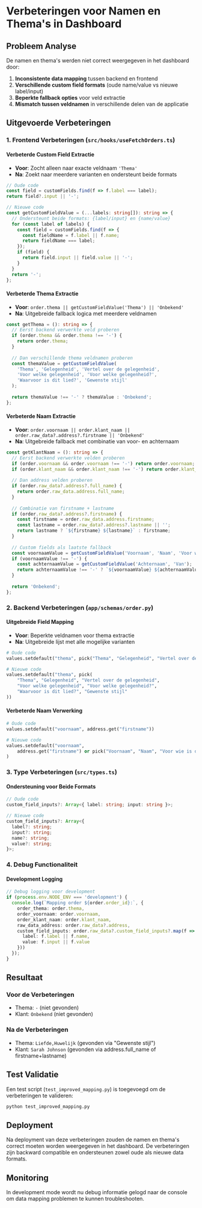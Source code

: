 # Verbeteringen voor Namen en Thema's in Dashboard

## Probleem Analyse

De namen en thema's werden niet correct weergegeven in het dashboard door:

1. **Inconsistente data mapping** tussen backend en frontend
2. **Verschillende custom field formats** (oude name/value vs nieuwe label/input)
3. **Beperkte fallback opties** voor veld extractie
4. **Mismatch tussen veldnamen** in verschillende delen van de applicatie

## Uitgevoerde Verbeteringen

### 1. Frontend Verbeteringen (`src/hooks/useFetchOrders.ts`)

#### Verbeterde Custom Field Extractie
- **Voor**: Zocht alleen naar exacte veldnaam `'Thema'`
- **Na**: Zoekt naar meerdere varianten en ondersteunt beide formats

```typescript
// Oude code
const field = customFields.find(f => f.label === label);
return field?.input || '-';

// Nieuwe code
const getCustomFieldValue = (...labels: string[]): string => {
  // Ondersteunt beide formats: {label/input} en {name/value}
  for (const label of labels) {
    const field = customFields.find(f => {
      const fieldName = f.label || f.name;
      return fieldName === label;
    });
    if (field) {
      return field.input || field.value || '-';
    }
  }
  return '-';
};
```

#### Verbeterde Thema Extractie
- **Voor**: `order.thema || getCustomFieldValue('Thema') || 'Onbekend'`
- **Na**: Uitgebreide fallback logica met meerdere veldnamen

```typescript
const getThema = (): string => {
  // Eerst backend verwerkte veld proberen
  if (order.thema && order.thema !== '-') {
    return order.thema;
  }
  
  // Dan verschillende thema veldnamen proberen
  const themaValue = getCustomFieldValue(
    'Thema', 'Gelegenheid', 'Vertel over de gelegenheid',
    'Voor welke gelegenheid', 'Voor welke gelegenheid?',
    'Waarvoor is dit lied?', 'Gewenste stijl'
  );
  
  return themaValue !== '-' ? themaValue : 'Onbekend';
};
```

#### Verbeterde Naam Extractie
- **Voor**: `order.voornaam || order.klant_naam || order.raw_data?.address?.firstname || 'Onbekend'`
- **Na**: Uitgebreide fallback met combinatie van voor- en achternaam

```typescript
const getKlantNaam = (): string => {
  // Eerst backend verwerkte velden proberen
  if (order.voornaam && order.voornaam !== '-') return order.voornaam;
  if (order.klant_naam && order.klant_naam !== '-') return order.klant_naam;
  
  // Dan address velden proberen
  if (order.raw_data?.address?.full_name) {
    return order.raw_data.address.full_name;
  }
  
  // Combinatie van firstname + lastname
  if (order.raw_data?.address?.firstname) {
    const firstname = order.raw_data.address.firstname;
    const lastname = order.raw_data?.address?.lastname || '';
    return lastname ? `${firstname} ${lastname}` : firstname;
  }
  
  // Custom fields als laatste fallback
  const voornaamValue = getCustomFieldValue('Voornaam', 'Naam', 'Voor wie is dit lied?', 'Voor wie');
  if (voornaamValue !== '-') {
    const achternaamValue = getCustomFieldValue('Achternaam', 'Van');
    return achternaamValue !== '-' ? `${voornaamValue} ${achternaamValue}` : voornaamValue;
  }
  
  return 'Onbekend';
};
```

### 2. Backend Verbeteringen (`app/schemas/order.py`)

#### Uitgebreide Field Mapping
- **Voor**: Beperkte veldnamen voor thema extractie
- **Na**: Uitgebreide lijst met alle mogelijke varianten

```python
# Oude code
values.setdefault("thema", pick("Thema", "Gelegenheid", "Vertel over de gelegenheid"))

# Nieuwe code
values.setdefault("thema", pick(
    "Thema", "Gelegenheid", "Vertel over de gelegenheid", 
    "Voor welke gelegenheid", "Voor welke gelegenheid?", 
    "Waarvoor is dit lied?", "Gewenste stijl"
))
```

#### Verbeterde Naam Verwerking
```python
# Oude code
values.setdefault("voornaam", address.get("firstname"))

# Nieuwe code
values.setdefault("voornaam", 
    address.get("firstname") or pick("Voornaam", "Naam", "Voor wie is dit lied?", "Voor wie")
)
```

### 3. Type Verbeteringen (`src/types.ts`)

#### Ondersteuning voor Beide Formats
```typescript
// Oude code
custom_field_inputs?: Array<{ label: string; input: string }>;

// Nieuwe code
custom_field_inputs?: Array<{ 
  label?: string; 
  input?: string; 
  name?: string; 
  value?: string; 
}>;
```

### 4. Debug Functionaliteit

#### Development Logging
```typescript
// Debug logging voor development
if (process.env.NODE_ENV === 'development') {
  console.log(`Mapping order ${order.order_id}:`, {
    order_thema: order.thema,
    order_voornaam: order.voornaam,
    order_klant_naam: order.klant_naam,
    raw_data_address: order.raw_data?.address,
    custom_field_inputs: order.raw_data?.custom_field_inputs?.map(f => ({
      label: f.label || f.name,
      value: f.input || f.value
    }))
  });
}
```

## Resultaat

### Voor de Verbeteringen
- Thema: `-` (niet gevonden)
- Klant: `Onbekend` (niet gevonden)

### Na de Verbeteringen
- Thema: `Liefde,Huwelijk` (gevonden via "Gewenste stijl")
- Klant: `Sarah Johnson` (gevonden via address.full_name of firstname+lastname)

## Test Validatie

Een test script (`test_improved_mapping.py`) is toegevoegd om de verbeteringen te valideren:

```bash
python test_improved_mapping.py
```

## Deployment

Na deployment van deze verbeteringen zouden de namen en thema's correct moeten worden weergegeven in het dashboard. De verbeteringen zijn backward compatible en ondersteunen zowel oude als nieuwe data formats.

## Monitoring

In development mode wordt nu debug informatie gelogd naar de console om data mapping problemen te kunnen troubleshooten. 